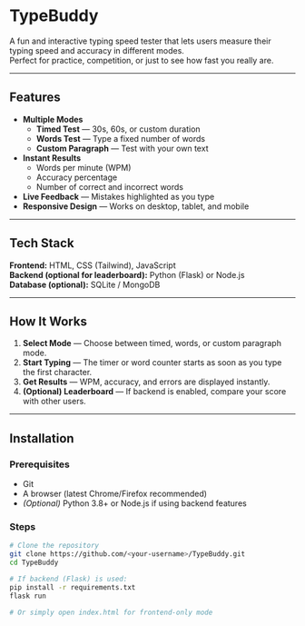 # TypeBuddy

A fun and interactive typing speed tester that lets users measure their typing speed and accuracy in different modes.  
Perfect for practice, competition, or just to see how fast you really are.

---

## Features

- **Multiple Modes**
  - **Timed Test** — 30s, 60s, or custom duration
  - **Words Test** — Type a fixed number of words
  - **Custom Paragraph** — Test with your own text
- **Instant Results**
  - Words per minute (WPM)
  - Accuracy percentage
  - Number of correct and incorrect words
- **Live Feedback** — Mistakes highlighted as you type
- **Responsive Design** — Works on desktop, tablet, and mobile

---

## Tech Stack

**Frontend:** HTML, CSS (Tailwind), JavaScript  
**Backend (optional for leaderboard):** Python (Flask) or Node.js  
**Database (optional):** SQLite / MongoDB  

---

## How It Works

1. **Select Mode** — Choose between timed, words, or custom paragraph mode.
2. **Start Typing** — The timer or word counter starts as soon as you type the first character.
3. **Get Results** — WPM, accuracy, and errors are displayed instantly.
4. **(Optional) Leaderboard** — If backend is enabled, compare your score with other users.

---

## Installation

### Prerequisites
- Git
- A browser (latest Chrome/Firefox recommended)
- *(Optional)* Python 3.8+ or Node.js if using backend features

### Steps
```bash
# Clone the repository
git clone https://github.com/<your-username>/TypeBuddy.git
cd TypeBuddy

# If backend (Flask) is used:
pip install -r requirements.txt
flask run

# Or simply open index.html for frontend-only mode
